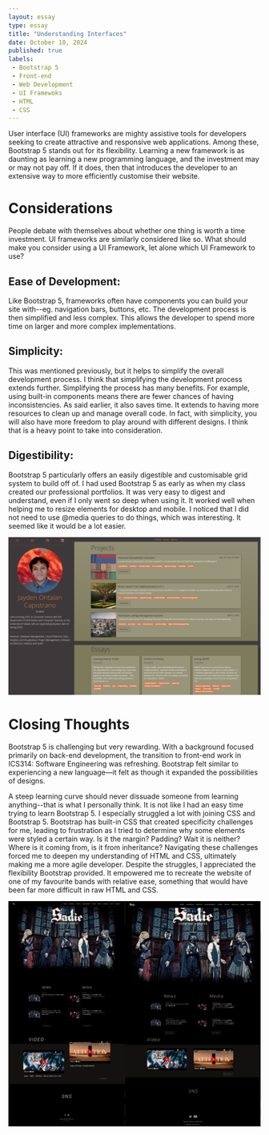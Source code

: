 ```yaml
---
layout: essay
type: essay
title: "Understanding Interfaces"
date: October 10, 2024
published: true
labels:
 - Bootstrap 5
 - Front-end
 - Web Development
 - UI Framewoks
 - HTML
 - CSS
---
```


User interface (UI) frameworks are mighty assistive tools for developers seeking to create attractive and responsive web applications. Among these, Bootstrap 5 stands out for its flexibility. Learning a new framework is as daunting as learning a new programming language, and the investment may or may not pay off. If it does, then that introduces the developer to an extensive way to more efficiently customise their website.

# Considerations

People debate with themselves about whether one thing is worth a time investment. UI frameworks are similarly considered like so. What should make you consider using a UI Framework, let alone which UI Framework to use?

## Ease of Development:

Like Bootstrap 5, frameworks often have components you can build your site with--eg. navigation bars, buttons, etc. The development process is then simplified and less complex. This allows the developer to spend more time on larger and more complex implementations.

## Simplicity:

This was mentioned previously, but it helps to simplify the overall development process. I think that simplifying the development process extends further. Simplifying the process has many benefits. For example, using built-in components means there are fewer chances of having inconsistencies. As said earlier,  it also saves time. It extends to having more resources to clean up and manage overall code. In fact, with simplicity, you will also have more freedom to play around with different designs. I think that is a heavy point to take into consideration.

## Digestibility:

Bootstrap 5 particularly offers an easily digestible and customisable grid system to build off of. I had used Bootstrap 5 as early as when my class created our professional portfolios. It was very easy to digest and understand, even if I only went so deep when using it. It worked well when helping me to resize elements for desktop and mobile. I noticed that I did not need to use @media queries to do things, which was interesting. It seemed like it would be a lot easier.

<div class="text-center p-4">
  <img src="../img/portfolio-home-page.png" alt="Two webpages, left is the original and the right is an attempted recreation." style="width:600px;">
</div>

# Closing Thoughts

Bootstrap 5 is challenging but very rewarding. With a background focused primarily on back-end development, the transition to front-end work in ICS314: Software Engineering was refreshing. Bootstrap felt similar to experiencing a new language—it felt as though it expanded the possibilities of designs.

A steep learning curve should never dissuade someone from learning anything--that is what I personally think. It is not like I had an easy time trying to learn Bootstrap 5. I especially struggled a lot with joining CSS and Bootstrap 5. Bootstrap has built-in CSS that created specificity challenges for me, leading to frustration as I tried to determine why some elements were styled a certain way. Is it the margin? Padding? Wait it is neither? Where is it coming from, is it from inheritance? Navigating these challenges forced me to deepen my understanding of HTML and CSS, ultimately making me a more agile developer. Despite the struggles, I appreciated the flexibility Bootstrap provided. It empowered me to recreate the website of one of my favourite bands with relative ease, something that would have been far more difficult in raw HTML and CSS.

<div class="text-center p-4">
  <img src="../img/bootstrap5-site-recreation.jpg" alt="Two webpaes, left is the original and the right is an attempted recreation." style="width:600px;">
</div>
